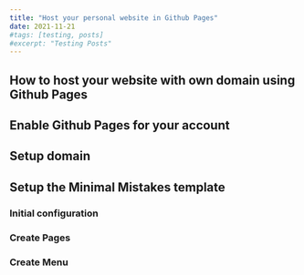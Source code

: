 ```yaml
---
title: "Host your personal website in Github Pages"
date: 2021-11-21
#tags: [testing, posts]
#excerpt: "Testing Posts"
---
```

## How to host your website with own domain using Github Pages

## Enable Github Pages for your account

## Setup domain

## Setup the Minimal Mistakes template

### Initial configuration

### Create Pages

### Create Menu

